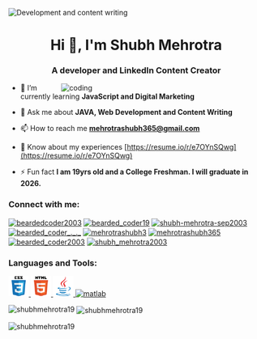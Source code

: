 ![Development and content writing ](https://media.licdn.com/dms/image/D4D16AQH2xCuxoYIJKg/profile-displaybackgroundimage-shrink_350_1400/0/1672129185297?e=1677715200&v=beta&t=rZ3lcL5QeYxDWHZPSMp4FXmrmj9wAlKpU49WKWEJKcM)

<h1 align="center">Hi 👋, I'm Shubh Mehrotra</h1>
<h3 align="center">A developer and LinkedIn Content Creator</h3>

<img align="right" alt="coding" width="400" src="https://user-images.githubusercontent.com/110672923/210170964-20db84da-dfdb-4699-aa7e-f40802d97cef.png">

- 🌱 I’m currently learning **JavaScript and Digital Marketing**

- 💬 Ask me about **JAVA, Web Development and Content Writing**

- 📫 How to reach me **mehrotrashubh365@gmail.com**

- 📄 Know about my experiences [https://resume.io/r/e7OYnSQwg](https://resume.io/r/e7OYnSQwg)

- ⚡ Fun fact **I am 19yrs old and a College Freshman. I will graduate in 2026.**

<h3 align="left">Connect with me:</h3>
<p align="left">
<a href="https://codepen.io/beardedcoder2003" target="blank"><img align="center" src="https://raw.githubusercontent.com/rahuldkjain/github-profile-readme-generator/master/src/images/icons/Social/codepen.svg" alt="beardedcoder2003" height="30" width="40" /></a>
<a href="https://twitter.com/bearded_coder19" target="blank"><img align="center" src="https://raw.githubusercontent.com/rahuldkjain/github-profile-readme-generator/master/src/images/icons/Social/twitter.svg" alt="bearded_coder19" height="30" width="40" /></a>
<a href="https://linkedin.com/in/shubh-mehrotra-sep2003" target="blank"><img align="center" src="https://raw.githubusercontent.com/rahuldkjain/github-profile-readme-generator/master/src/images/icons/Social/linked-in-alt.svg" alt="shubh-mehrotra-sep2003" height="30" width="40" /></a>
<a href="https://instagram.com/bearded_coder_._._" target="blank"><img align="center" src="https://raw.githubusercontent.com/rahuldkjain/github-profile-readme-generator/master/src/images/icons/Social/instagram.svg" alt="bearded_coder_._._" height="30" width="40" /></a>
<a href="https://www.codechef.com/users/mehrotrashubh3" target="blank"><img align="center" src="https://cdn.jsdelivr.net/npm/simple-icons@3.1.0/icons/codechef.svg" alt="mehrotrashubh3" height="30" width="40" /></a>
<a href="https://codeforces.com/profile/mehrotrashubh365" target="blank"><img align="center" src="https://raw.githubusercontent.com/rahuldkjain/github-profile-readme-generator/master/src/images/icons/Social/codeforces.svg" alt="mehrotrashubh365" height="30" width="40" /></a>
<a href="https://www.leetcode.com/bearded_coder2003" target="blank"><img align="center" src="https://raw.githubusercontent.com/rahuldkjain/github-profile-readme-generator/master/src/images/icons/Social/leet-code.svg" alt="bearded_coder2003" height="30" width="40" /></a>
<a href="https://auth.geeksforgeeks.org/user/shubh_mehrotra2003" target="blank"><img align="center" src="https://raw.githubusercontent.com/rahuldkjain/github-profile-readme-generator/master/src/images/icons/Social/geeks-for-geeks.svg" alt="shubh_mehrotra2003" height="30" width="40" /></a>
</p>

<h3 align="left">Languages and Tools:</h3>
<p align="left"> <a href="https://www.w3schools.com/css/" target="_blank" rel="noreferrer"> <img src="https://raw.githubusercontent.com/devicons/devicon/master/icons/css3/css3-original-wordmark.svg" alt="css3" width="40" height="40"/> </a> <a href="https://www.w3.org/html/" target="_blank" rel="noreferrer"> <img src="https://raw.githubusercontent.com/devicons/devicon/master/icons/html5/html5-original-wordmark.svg" alt="html5" width="40" height="40"/> </a> <a href="https://www.java.com" target="_blank" rel="noreferrer"> <img src="https://raw.githubusercontent.com/devicons/devicon/master/icons/java/java-original.svg" alt="java" width="40" height="40"/> </a> <a href="https://www.mathworks.com/" target="_blank" rel="noreferrer"> <img src="https://upload.wikimedia.org/wikipedia/commons/2/21/Matlab_Logo.png" alt="matlab" width="40" height="40"/> </a> </p>


<p><img align="left" src="https://github-readme-stats.vercel.app/api/top-langs?username=shubhmehrotra19&show_icons=true&locale=en&layout=compact" alt="shubhmehrotra19" /></p>

<p>&nbsp;<img align="center" src="https://github-readme-stats.vercel.app/api?username=shubhmehrotra19&show_icons=true&locale=en" alt="shubhmehrotra19" /></p>

<p><img align="center" src="https://github-readme-streak-stats.herokuapp.com/?user=shubhmehrotra19&" alt="shubhmehrotra19" /></p>
